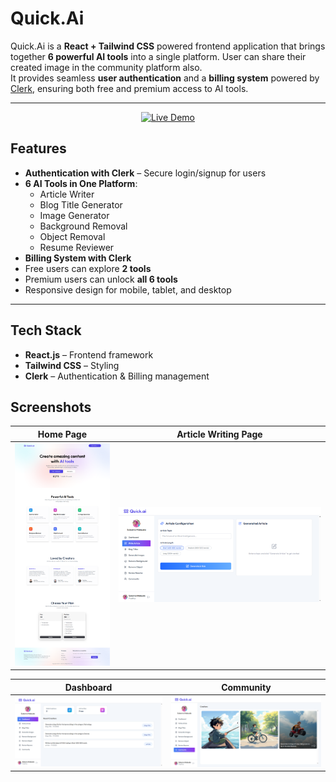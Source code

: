 # Quick.Ai

Quick.Ai is a **React + Tailwind CSS** powered frontend application that brings together **6 powerful AI tools** into a single platform. User can share their created image in the community platform also.  
It provides seamless **user authentication** and a **billing system** powered by [Clerk](https://clerk.com), ensuring both free and premium access to AI tools.

---

<p align="center">
  <a href="https://quick-ai-frontend-lemon.vercel.app/" target="_blank" rel="noopener noreferrer">
    <img src="https://img.shields.io/badge/Live%20Demo-Insider%20Jobs-blueviolet?style=for-the-badge&logo=vercel&logoColor=white" alt="Live Demo">
  </a>
</p>

## Features

- **Authentication with Clerk** – Secure login/signup for users  
- **6 AI Tools in One Platform**:
  -  Article Writer  
  -  Blog Title Generator  
  -  Image Generator  
  -  Background Removal  
  -  Object Removal  
  -  Resume Reviewer  
-  **Billing System with Clerk**  
  - Free users can explore **2 tools**  
  - Premium users can unlock **all 6 tools**  
-  Responsive design for mobile, tablet, and desktop  

---

##  Tech Stack

- **React.js** – Frontend framework  
- **Tailwind CSS** – Styling  
- **Clerk** – Authentication & Billing management

##  Screenshots

| Home Page | Article Writing Page |
|-----------|--------------|
| ![Home](screenshots/homepage.png) | ![Article Writing Tool](screenshots/write_article.png) |

| Dashboard | Community |
|--------------|------------|
| ![Dashboard](screenshots/dashboard.png) | ![Login](screenshots/community.png) |
